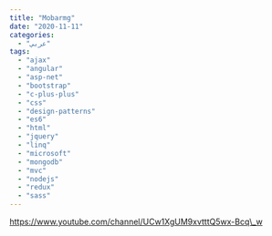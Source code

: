 ```yaml
---
title: "Mobarmg"
date: "2020-11-11"
categories:
  - "عربي"
tags:
  - "ajax"
  - "angular"
  - "asp-net"
  - "bootstrap"
  - "c-plus-plus"
  - "css"
  - "design-patterns"
  - "es6"
  - "html"
  - "jquery"
  - "linq"
  - "microsoft"
  - "mongodb"
  - "mvc"
  - "nodejs"
  - "redux"
  - "sass"
---
```


https://www.youtube.com/channel/UCw1XgUM9xvtttQ5wx-Bcq\_w
